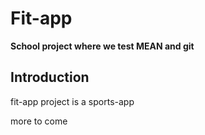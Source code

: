 Fit-app
============================

**School project where we test MEAN and git**


Introduction
---------------------
fit-app project is a sports-app

more to come